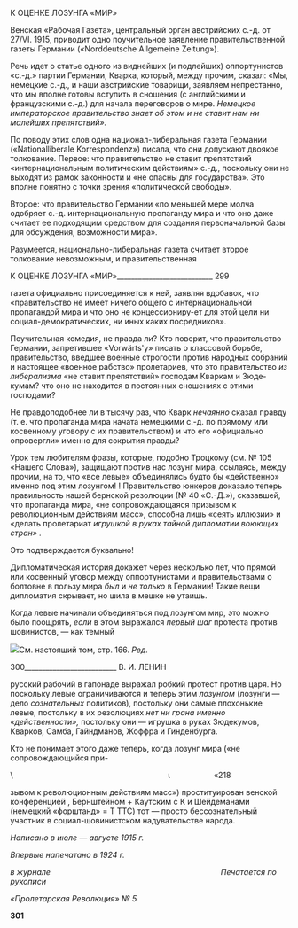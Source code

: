 К ОЦЕНКЕ ЛОЗУНГА «МИР»

Венская «Рабочая Газета», центральный орган австрийских с.-д. от 27/VI. 1915, при­водит одно поучительное заявление правительственной газеты Германии («Norddeutsche Allgemeine Zeitung»).

Речь идет о статье одного из виднейших (и подлейших) оппортунистов «с.-д.» пар­тии Германии, Кварка, который, между прочим, сказал: «Мы, немецкие с.-д., и наши австрийские товарищи, заявляем непрестанно, что мы вполне готовы вступить в сно­шения (с английскими и французскими с.-д.) для начала переговоров о мире. _Немецкое_ _императорское правительство знает об этом и не ставит нам ни малейших препят­ствий»._

По поводу этих слов одна национал-либеральная газета Германии («Nationalliberale Korrespondenz») писала, что они допускают двоякое толкование. Первое: что прави­тельство не ставит препятствий «интернациональным политическим действиям» с.-д., поскольку они не выходят из рамок законности и «не опасны для государства». Это вполне понятно с точки зрения «политической свободы».

Второе: что правительство Германии «по меньшей мере молча одобряет с.-д. интер­национальную пропаганду мира и что оно даже считает ее подходящим средством для создания первоначальной базы для обсуждения, возможности мира».

Разумеется, национально-либеральная газета считает второе толкование невозмож­ным, и правительственная

  

К ОЦЕНКЕ ЛОЗУНГА «МИР»___________________________ 299

газета официально присоединяется к ней, заявляя вдобавок, что «правительство не име­ет ничего общего с интернациональной пропагандой мира и что оно не концессиониру-ет для этой цели ни социал-демократических, ни иных каких посредников».

Поучительная комедия, не правда ли? Кто поверит, что правительство Германии, за­претившее «Vorwärts'y» писать о классовой борьбе, правительство, введшее военные строгости против народных собраний и настоящее «военное рабство» пролетариев, что это правительство _из либерализма_ «не ставит препятствий» господам Кваркам и Зюде-кумам? что оно не находится в постоянных сношениях с этими господами?

Не правдоподобнее ли в тысячу раз, что Кварк _нечаянно_ сказал правду (т. е. что про­паганда мира начата немецкими с.-д. по прямому или косвенному уговору с их прави­тельством) и что его «официально опровергли» именно для сокрытия правды?

Урок тем любителям фразы, которые, подобно Троцкому (см. № 105 «Нашего Сло­ва»), защищают против нас лозунг мира, ссылаясь, между прочим, на то, что «все ле­вые» объединялись будто бы «действенно» именно под этим лозунгом! ! Правительство юнкеров доказало теперь правильность нашей бернской резолюции (№ 40 «С.-Д.»), ска­завшей, что пропаганда мира, «не сопровождающаяся призывом к революционным действиям масс», способна лишь «сеять иллюзии» и «делать пролетариат _игрушкой в руках тайной дипломатии воюющих стран» ._

Это подтверждается буквально!

Дипломатическая история докажет через несколько лет, что прямой или косвенный уговор между оппортунистами и правительствами о болтовне в пользу мира _был_ и _не_ _только_ в Германии! Такие вещи дипломатия скрывает, но шила в мешке не утаишь.

Когда левые начинали объединяться под лозунгом мир, это можно было поощрять, _если_ в этом выражался _первый шаг_ протеста против шовинистов, — как темный

![](file:///C:/Users/bot32/AppData/Local/Temp/msohtmlclip1/01/clip_image001.png)См. настоящий том, стр. 166. _Ред._

  

300__________________________ В. И. ЛЕНИН

русский рабочий в гапонаде выражал робкий протест против царя. Но поскольку левые ограничиваются и теперь этим _лозунгом_ (лозунги — дело _сознательных_ политиков), постольку они самые плохонькие левые, постольку в их резолюциях _нет ни грана_ _именно «действенности»,_ постольку они — игрушка в руках Зюдекумов, Кварков, Самба, Гайндманов, Жоффра и Гинденбурга.

Кто не понимает этого даже теперь, когда лозунг мира («не сопровождающийся при-

\                                                                       ι                    «218

зывом к революционным действиям масс») проституирован венской конференцией , Бернштейном + Каутским с К и Шейдеманами (немецкий «форштанд» = Τ TTC) тот — просто бессознательный участник в социал-шовинистском надувательстве народа.

_Написано в июле_ — _августе 1915 г._

_Впервые напечатано в 1924 г._

_в журнале_                                                                              _Печатается по рукописи_

_«Пролетарская Революция» № 5_

  
**301**